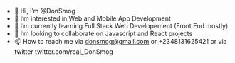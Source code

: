 - 👋 Hi, I’m @DonSmog
- 👀 I’m interested in Web and Mobile App Development
- 🌱 I’m currently learning Full Stack Web Developement (Front End mostly)
- 💞️ I’m looking to collaborate on Javascript and React projects
- 📫 How to reach me via donsmog@gmail.com or +2348131625421 or via twitter twitter.com/real_DonSmog

<!---
DonSmog/DonSmog is a ✨ special ✨ repository because its `README.md` (this file) appears on your GitHub profile.
You can click the Preview link to take a look at your changes.
--->
